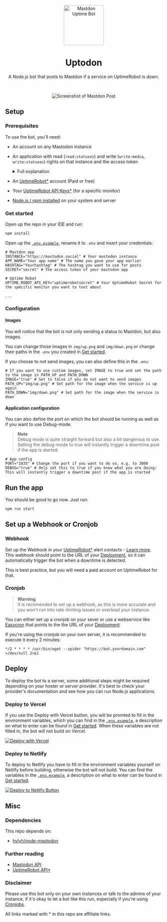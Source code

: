 <div align="center">
<img src="https://user-images.githubusercontent.com/4144601/220859980-3977252f-a091-485e-ab16-bea32bc66b58.svg" alt="Mastdon Uptime Bot" width="128">

# Uptodon

A Node.js bot that posts to Mastdon if a service on UptimeRobot is down.

<br/>

![Screenshot of Mastdon Post](https://user-images.githubusercontent.com/4144601/220864964-7afcef23-950a-4f06-a15e-2fe4d3c30989.png)
</div>

## Setup 
### Prerequisites
To use the bot, you'll need:
* An account on any Mastodon instance

* An application with read (`read:statuses`) and write (`write:media`, `write:statuses`) rights on that instance and the access token
  <details><summary>Full explanation</summary>
  Go to your Mastdon Instance. Then go to Preferences -> Development -> New application -> Enter your application name and apply the following settings:<br />
  <img width="450" alt="Rights" src="https://user-images.githubusercontent.com/4144601/220865942-2530cea0-2911-4ddd-998b-f0da0cae307a.png"></details>
  
* An [UptimeRobot*](https://uptimerobot.com/?rid=b61ec8a31b3087) account (Paid or free)
* Your [UptimeRobot API Keys*](https://uptimerobot.com/api/?rid=b61ec8a31b3087) (for a specific monitor)
* [Node.js / npm installed](https://docs.npmjs.com/downloading-and-installing-node-js-and-npm) on your system and server

### Get started 
Open up the repo in your IDE and run:
````bash
npm install
````

Open up the [`.env.example`](https://github.com/JokeNetwork/mastodon-uptime-bot/blob/main/.env.example), rename it to `.env` and insert your credentials:
````.env
# Mastdon app
INSTANCE="https://mastodon.social" # Your mastodon instance
APP_NAME="Your app name" # The name you gave your app earlier 
HASHTAG="Yourhashtag" # The hashtag you want to use for posts
SECRET="secret" # The access token of your mastodon app

# Uptime Robot
UPTIME_ROBOT_API_KEY="uptimerobotsecret" # Your UptimeRobot Secret for the specific monitor you want to toot about

...
````

### Configuration

#### Images 
You will notice that the bot is not only sending a status to Mastdon, but also images. 

You can change those images in `img/up.png` and `img/down.png` or change their paths in the `.env` you created in [Get started](#get-started). 

If you choose to not send images, you can also define this in the `.env`:
````.env
# If you want to use custom images, set IMAGE to true and set the path to the image in PATH_UP and PATH_DOWN
IMAGE="true" # Set to false if you do not want to send images
PATH_UP="img/up.png" # Set path for the image when the service is up again
PATH_DOWN="img/down.png" # Set path for the image when the service is down
````

#### Application configuration
You can also define the port on which the bot should be running as well as if you want to use Debug-mode.

> **Note** <br/>
> Debug mode is quite straight forward but also a bit dangerous to use. Setting the debug-mode to true will instantly trigger a downtime post if the app is started.

````.env
# App config
PORT="1035" # Change the port if you want to do so, e.g. to 3000
DEBUG="true" # Only set this to true if you know what you are doing: This will instantly trigger a downtime post if the app is started
````

## Run the app
You should be good to go now. Just run:
````bash
npm run start 
````

## Set up a Webhook or Cronjob
### Webhook
Set up the Webhook in your [UptimeRobot*](https://uptimerobot.com/?rid=b61ec8a31b3087) alert contacts - [Learn more](https://blog.uptimerobot.com/web-hook-alert-contacts-new-feature/).
<br />This webhook should point to the URL of your [Deployment](#deploy), so it can automatically trigger the bot when a downtime is detected. 

This is best practice, but you will need a paid account on UptimeRobot for that. 

### Cronjob
> **Warning** <br />
> It is recomended to set up a webhook, as this is more accurate and you won't run into rate-limiting issues or overload your instance.

You can either set up a cronjob on your sever or use a webservice like [Easycron](https://www.easycron.com) that points to the the URL of your [Deployment](#deploy).

If you're using the cronjob on your own server, it is recommended to execute it every 2 minutes:
````crontab
*/2 * * * * /usr/bin/wget --spider "https://bot.yourdomain.com" >/dev/null 2>&1
````

## Deploy
To deploy the bot to a server, some additional steps might be required depending on your hoster or server provider.
It's best to check your provider's documentation and see how you can run Node.js applications. 

### Deploy to Vercel
If you use the Deploy with Vercel button, you will be promted to fill in the environment variables, which you can find in the [`.env.example`](https://github.com/JokeNetwork/mastodon-uptime-bot/blob/main/.env.example), a description on what to enter can be found in [Get started](#get-started).
When these variables are not filled in, the bot will not build on Vercel.

[![Deploy with Vercel](https://vercel.com/button)](https://vercel.com/new/clone?repository-url=https%3A%2F%2Fgithub.com%2FJokeNetwork%2Fmastodon-uptime-bot&env=INSTANCE,APP_NAME,HASHTAG,SECRET,UPTIME_ROBOT_API_KEY,IMAGE,PATH_UP,PATH_DOWN,PORT,DEBUG&envDescription=API%20Keys%20and%20variables%20needed%20to%20deploy%20the%20bot.&envLink=https%3A%2F%2Fgithub.com%2FJokeNetwork%2Fmastodon-uptime-bot%2FREADME.md%23get-started&redirect-url=https%3A%2F%2Fgithub.com%2FJokeNetwork%2Fmastodon-uptime-bot)

### Deploy to Netlify
To deploy to Netlify you have to fill in the environment variables yourself on Netlify before building, otherwise the bot will not build. 
You can find the variables in the [`.env.example`](https://github.com/JokeNetwork/mastodon-uptime-bot/blob/main/.env.example), a description on what to enter can be found in [Get started](#get-started).

[![Deploy to Netlify Button](https://www.netlify.com/img/deploy/button.svg)](https://app.netlify.com/start/deploy?repository=https://github.com/jokenetwork/mastodon-uptime-bot)

## Misc
### Dependencies
This repo depends on:
* [hylyh/node-mastodon](https://github.com/hylyh/node-mastodon)

### Further reading
* [Mastodon API](https://docs.joinmastodon.org/api/)
* [UptimeRobot API*](https://uptimerobot.com/api/?rid=b61ec8a31b3087)

### Disclaimer
Please use this bot only on your own instances or talk to the admins of your instance, if it's okay to let a bot like this run, especially if you're using [Cronjobs](#cronjob).

All links marked with * in this repo are affiliate links.
